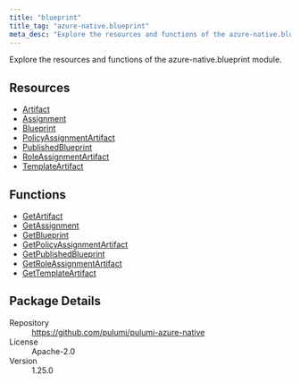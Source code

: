 ```yaml
---
title: "blueprint"
title_tag: "azure-native.blueprint"
meta_desc: "Explore the resources and functions of the azure-native.blueprint module."
---
```


<!-- WARNING: this file was generated by Pulumi Docs Generator. -->
<!-- Do not edit by hand unless you're certain you know what you are doing! -->

Explore the resources and functions of the azure-native.blueprint module.

<h2 id="resources">Resources</h2>
<ul class="api">
    <li><a href="artifact" title="Artifact"><span class="symbol resource"></span>Artifact</a></li>
    <li><a href="assignment" title="Assignment"><span class="symbol resource"></span>Assignment</a></li>
    <li><a href="blueprint" title="Blueprint"><span class="symbol resource"></span>Blueprint</a></li>
    <li><a href="policyassignmentartifact" title="PolicyAssignmentArtifact"><span class="symbol resource"></span>PolicyAssignmentArtifact</a></li>
    <li><a href="publishedblueprint" title="PublishedBlueprint"><span class="symbol resource"></span>PublishedBlueprint</a></li>
    <li><a href="roleassignmentartifact" title="RoleAssignmentArtifact"><span class="symbol resource"></span>RoleAssignmentArtifact</a></li>
    <li><a href="templateartifact" title="TemplateArtifact"><span class="symbol resource"></span>TemplateArtifact</a></li>
</ul>

<h2 id="functions">Functions</h2>
<ul class="api">
    <li><a href="getartifact" title="GetArtifact"><span class="symbol function"></span>GetArtifact</a></li>
    <li><a href="getassignment" title="GetAssignment"><span class="symbol function"></span>GetAssignment</a></li>
    <li><a href="getblueprint" title="GetBlueprint"><span class="symbol function"></span>GetBlueprint</a></li>
    <li><a href="getpolicyassignmentartifact" title="GetPolicyAssignmentArtifact"><span class="symbol function"></span>GetPolicyAssignmentArtifact</a></li>
    <li><a href="getpublishedblueprint" title="GetPublishedBlueprint"><span class="symbol function"></span>GetPublishedBlueprint</a></li>
    <li><a href="getroleassignmentartifact" title="GetRoleAssignmentArtifact"><span class="symbol function"></span>GetRoleAssignmentArtifact</a></li>
    <li><a href="gettemplateartifact" title="GetTemplateArtifact"><span class="symbol function"></span>GetTemplateArtifact</a></li>
</ul>

<h2 id="package-details">Package Details</h2>
<dl class="package-details">
	<dt>Repository</dt>
	<dd><a href="https://github.com/pulumi/pulumi-azure-native">https://github.com/pulumi/pulumi-azure-native</a></dd>
	<dt>License</dt>
	<dd>Apache-2.0</dd>
	<dt>Version</dt>
	<dd>1.25.0</dd>
</dl>

